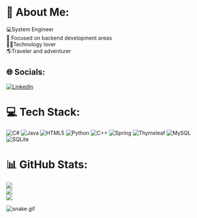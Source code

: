 # 💫 About Me:
💻System Engineer<br>🔭 Focused on backend development areas<br>👨‍💻Technology lover<br>🌎Traveler and adventurer<br>


## 🌐 Socials:
[![LinkedIn](https://img.shields.io/badge/LinkedIn-%230077B5.svg?logo=linkedin&logoColor=white)](https://linkedin.com/in/https://www.linkedin.com/in/johann-ocampo-torres-169784170/) 

# 💻 Tech Stack:
![C#](https://img.shields.io/badge/c%23-%23239120.svg?style=for-the-badge&logo=c-sharp&logoColor=white) ![Java](https://img.shields.io/badge/java-%23ED8B00.svg?style=for-the-badge&logo=java&logoColor=white) ![HTML5](https://img.shields.io/badge/html5-%23E34F26.svg?style=for-the-badge&logo=html5&logoColor=white) ![Python](https://img.shields.io/badge/python-3670A0?style=for-the-badge&logo=python&logoColor=ffdd54) ![C++](https://img.shields.io/badge/c++-%2300599C.svg?style=for-the-badge&logo=c%2B%2B&logoColor=white) ![Spring](https://img.shields.io/badge/spring-%236DB33F.svg?style=for-the-badge&logo=spring&logoColor=white) ![Thymeleaf](https://img.shields.io/badge/Thymeleaf-%23005C0F.svg?style=for-the-badge&logo=Thymeleaf&logoColor=white) ![MySQL](https://img.shields.io/badge/mysql-%2300f.svg?style=for-the-badge&logo=mysql&logoColor=white) ![SQLite](https://img.shields.io/badge/sqlite-%2307405e.svg?style=for-the-badge&logo=sqlite&logoColor=white)
# 📊 GitHub Stats:
![](https://github-readme-stats.vercel.app/api?username=DEGED&theme=dark&hide_border=false&include_all_commits=true&count_private=true)<br/>
![](https://github-readme-streak-stats.herokuapp.com/?user=DEGED&theme=dark&hide_border=false)<br/>
![](https://github-readme-stats.vercel.app/api/top-langs/?username=DEGED&theme=dark&hide_border=false&include_all_commits=true&count_private=true&layout=compact)

![snake gif](https://github.com/YOUR_USERNAME/YOUR_USERNAME/blob/output/github-contribution-grid-snake.gif)
